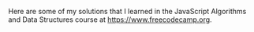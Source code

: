 Here are some of my solutions that I learned in the JavaScript Algorithms and Data Structures course at https://www.freecodecamp.org.
